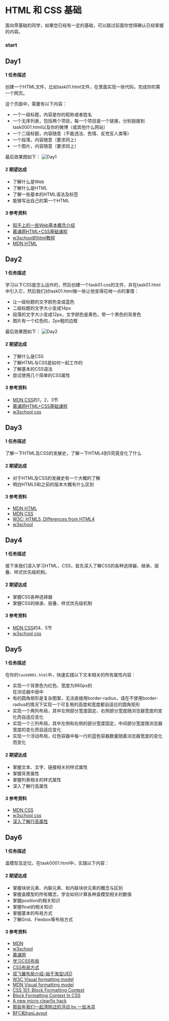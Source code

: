 # HTML 和 CSS 基础
面向零基础的同学，如果您已经有一定的基础，可以跳过前面你觉得确认已经掌握的内容。


### start
## Day1
#### 1 任务描述
创建一个HTML文件，比如task01.html文件，在里面实现一些代码，完成你的第一个网页。

这个页面中，需要有以下内容：
+ 一个一级标题，内容是你的昵称或者姓名
+ 一个无序列表，包括两个项目，每一个项目是一个链接，分别链接到task0001.html以及你的微博（或其他什么网站）
+ 一个二级标题，内容随意（不能违法、色情、反党反人类等）
+ 一个段落，内容随意（要求同上）
+ 一个图片，内容随意（要求同上）

最后效果图如下：
![Day1](./imgs/day1.png)

#### 2 期望达成
+ 了解什么是Web
+ 了解什么是HTML
+ 了解一些基本的HTML语法及标签
+ 能够写出自己的第一个HTML

#### 3 参考资料
+ [知乎上的一些Web基本概念介绍](http://www.zhihu.com/question/22689579)
+ [慕课网HTML+CSS基础课程](http://www.imooc.com/learn/9)
+ [w3school的html教程](http://w3school.com.cn/html/index.asp)
+ [MDN HTML](https://developer.mozilla.org/zh-CN/docs/Web/HTML/Introduction)

## Day2
#### 1 任务描述
学习以下CSS是怎么运作的，然后创建一个task01.css的文件，并在task01.html中引入它，然后我们对task01.html做一些让他变得花哨一点的事情：

+ 让一级标题的文字颜色变成蓝色
+ 二级标题的文字大小变成14px
+ 段落的文字大小变成12px，文字颜色是黄色，带一个黑色的背景色
+ 图片有一个红色的，2px粗的边框

最后效果图如下：
![Day2](./imgs/day2.png)

#### 2 期望达成
+ 了解什么是CSS
+ 了解HTML与CSS是如何一起工作的
+ 了解基本的CSS语法
+ 尝试使用几个简单的CSS属性

#### 3 参考资料
+ [MDN CSS](https://developer.mozilla.org/zh-CN/docs/Web/Guide/CSS/Getting_started)的1，2，3节
+ [慕课网HTML+CSS基础课程](http://www.imooc.com/learn/9)
+ [w3school css](http://w3school.com.cn/css/index.asp)

## Day3
#### 1 任务描述
了解一下HTML及CSS的发展史，了解一下HTML4到5究竟变化了什么

#### 2 期望达成
+ 对于HTML及CSS的发展史有一个大概的了解
+ 明白HTML5和之前的版本大概有什么区别

#### 3 参考资料
+ [MDN HTML](https://developer.mozilla.org/zh-CN/docs/Web/HTML/Introduction)
+ [MDN CSS](https://developer.mozilla.org/zh-CN/docs/Web/Guide/CSS/Getting_started)
+ [W3C: HTML5, Differences from HTML4](http://www.w3.org/TR/html5-diff/)
+ [w3school](http://w3school.com.cn/html5/index.asp)

## Day4
#### 1 任务描述
接下来我们深入学习HTML、CSS，首先深入了解CSS的各种选择器、继承、层叠、样式优先级机制。

#### 2 期望达成
+ 掌握CSS各种选择器
+ 掌握CSS的继承、层叠、样式优先级机制

#### 3 参考资料
+ [MDN CSS](https://developer.mozilla.org/zh-CN/docs/Web/Guide/CSS/Getting_started)的4、5节
+ [w3school css](http://w3school.com.cn/css/index.asp)

## Day5
#### 1 任务描述
在你的`task0001.html`中，快速实践以下文本相关的所有属性内容：

+ 实现一个背景色为红色、宽度为960px的<DIV>在浏览器中居中
+ 有的圆角矩形是复杂图案，无法直接用border-radius，请在不使用border-radius的情况下实现一个可复用的高度和宽度都自适应的圆角矩形
+ 实现一个两列布局，其中左侧部分宽度固定、右侧部分宽度随浏览器宽度的变化而自适应变化
+ 实现一个三列布局，其中左侧和右侧的部分宽度固定，中间部分宽度随浏览器宽度的变化而自适应变化
+ 实现一个浮动布局，红色容器中每一行的蓝色容器数量随着浏览器宽度的变化而变化

#### 2 期望达成
+ 掌握文本、文字、链接相关的样式属性
+ 掌握背景属性
+ 掌握列表相关的样式属性
+ 深入了解行高属性

#### 3 参考资料
+ [MDN CSS](https://developer.mozilla.org/zh-CN/docs/Web/Guide/CSS/Getting_started)
+ [w3school css](http://w3school.com.cn/css/index.asp)
+ [深入了解行高属性](http://www.cnblogs.com/fengzheng126/archive/2012/05/18/2507632.html)

## Day6
#### 1 任务描述
盒模型及定位。在task0001.html中，实践以下内容：


#### 2 期望达成
+ 掌握块状元素、内联元素、和内联块状元素的概念与区别
+ 掌握盒模型的所有概念，学会如何计算各种盒模型相关的数值
+ 掌握position的相关知识
+ 掌握float的相关知识
+ 掌握基本的布局方式
+ 了解Grid、Flexbox等布局方式

#### 3 参考资料
+ [MDN](https://developer.mozilla.org/zh-CN/docs/CSS/%E5%BC%80%E5%A7%8B/Boxes)
+ [w3school](http://w3school.com.cn/css/css_boxmodel.asp)
+ [慕课网](http://www.imooc.com/code/2047)
+ [学习CSS布局](http://zh.learnlayout.com/no-layout.html)
+ [CSS布局方式](http://teamtreehouse.com/library/css-layout-techniques)
+ [双飞翼布局介绍-始于淘宝UED](http://www.imooc.com/wenda/detail/254035)
+ [W3C Visual formatting model](http://www.w3.org/TR/CSS21/visuren.html#)
+ [MDN Visual formatting model](https://developer.mozilla.org/en-US/docs/Web/Guide/CSS/Visual_formatting_model)
+ [CSS 101: Block Formatting Context](http://www.yuiblog.com/blog/2010/05/19/css-101-block-formatting-contexts)
+ [Block Formatting Context In CSS](http://outofmemory.cn/wr/?u=http%3A%2F%2Fkkeys.me%2Fpost%2F68547473290)
+ [A new micro clearfix hack](http://nicolasgallagher.com/micro-clearfix-hack/)
+ [那些年我们一起清除过的浮动 by 一丝冰凉](http://www.iyunlu.com/view/css-xhtml/55.html)
+ [BFC和hasLayout](http://www.cnblogs.com/pigtail/archive/2013/01/23/2871627.html)







